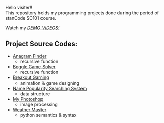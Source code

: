 

Hello visiter!!\
This repository holds my programming projects done during the period of stanCode SC101 course.

Watch my *[DEMO VIDEOS!](https://drive.google.com/drive/folders/1nOjZVZJdHF9hnefNBJ7p1vux28hWBJ8E?usp=sharing)*

## Project Source Codes:
* [Anagram Finder](https://github.com/fyfmbs/stanCode_Project/blob/main/boggle_game_solver/anagram.py)
  * recursive function
* [Boggle Game Solver](https://github.com/fyfmbs/stanCode_Project/blob/main/boggle_game_solver/boggle.py)
  * recursive function
* [Breakout Gaming](https://github.com/fyfmbs/stanCode_Project/blob/main/break_out_gaming/breakout_Ex.py)
  * animation & game designing
* [Name Popularity Searching System](https://github.com/fyfmbs/stanCode_Project/blob/main/name_searching_system/babynames.py)
  * data structure
* [My Photoshop](https://github.com/fyfmbs/stanCode_Project/blob/main/my_photoshop/stanCodoshop.py)
  * image processing
* [Weather Master](https://github.com/fyfmbs/stanCode_Project/blob/main/weather_master/weather_master.py)
  * python semantics & syntax
